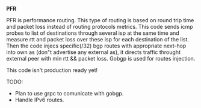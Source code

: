 **PFR**  

PFR is performance routing. This type of routing is based on round trip time 
and packet loss instead of routing protocols metrics.
This code sends icmp probes to list of destinations through several isp at the same time
and measure rtt and packet loss over these isp for each destination of the list.
Then the code injecs specific(/32) bgp routes with appropriate next-hop 
into own as (don"t advertise any external as), it directs traffic throught 
external peer with min rtt && packet loss. Gobgp is used for routes injection.

This code isn't production ready yet!

TODO:  

* Plan to use grpc to comunicate with gobgp.   
* Handle IPv6 routes.
